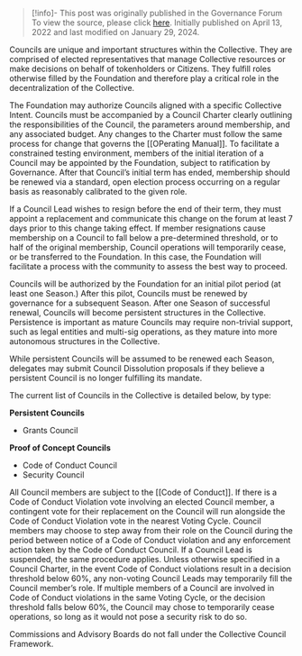 > [!info]- This post was originally published in the Governance Forum
> To view the source, please click [here](https://gov.optimism.io/t/collective-council-framework/5884). Initially published on April 13, 2022 and last modified on January 29, 2024.

<span class="notvisible"></span>
Councils are unique and important structures within the Collective. They are comprised of elected representatives that manage Collective resources or make decisions on behalf of tokenholders or Citizens. They fulfill roles otherwise filled by the Foundation and therefore play a critical role in the decentralization of the Collective.

The Foundation may authorize Councils aligned with a specific Collective Intent. Councils must be accompanied by a Council Charter clearly outlining the responsibilities of the Council, the parameters around membership, and any associated budget. Any changes to the Charter must follow the same process for change that governs the [[OPerating Manual]]. To facilitate a constrained testing environment, members of the initial iteration of a Council may be appointed by the Foundation, subject to ratification by Governance. After that Council’s initial term has ended, membership should be renewed via a standard, open election process occurring on a regular basis as reasonably calibrated to the given role.

If a Council Lead wishes to resign before the end of their term, they must appoint a replacement and communicate this change on the forum at least 7 days prior to this change taking effect. If member resignations cause membership on a Council to fall below a pre-determined threshold, or to half of the original membership, Council operations will temporarily cease, or be transferred to the Foundation. In this case, the Foundation will facilitate a process with the community to assess the best way to proceed.

Councils will be authorized by the Foundation for an initial pilot period (at least one Season.) After this pilot, Councils must be renewed by governance for a subsequent Season. After one Season of successful renewal, Councils will become persistent structures in the Collective. Persistence is important as mature Councils may require non-trivial support, such as legal entities and multi-sig operations, as they mature into more autonomous structures in the Collective.

While persistent Councils will be assumed to be renewed each Season, delegates may submit Council Dissolution proposals if they believe a persistent Council is no longer fulfilling its mandate.

The current list of Councils in the Collective is detailed below, by type:

**Persistent Councils**

- Grants Council

**Proof of Concept Councils**

- Code of Conduct Council
- Security Council

All Council members are subject to the [[Code of Conduct]]. If there is a Code of Conduct Violation vote involving an elected Council member, a contingent vote for their replacement on the Council will run alongside the Code of Conduct Violation vote in the nearest Voting Cycle. Council members may choose to step away from their role on the Council during the period between notice of a Code of Conduct violation and any enforcement action taken by the Code of Conduct Council. If a Council Lead is suspended, the same procedure applies. Unless otherwise specified in a Council Charter, in the event Code of Conduct violations result in a decision threshold below 60%, any non-voting Council Leads may temporarily fill the Council member’s role. If multiple members of a Council are involved in Code of Conduct violations in the same Voting Cycle, or the decision threshold falls below 60%, the Council may chose to temporarily cease operations, so long as it would not pose a security risk to do so.

Commissions and Advisory Boards do not fall under the Collective Council Framework.